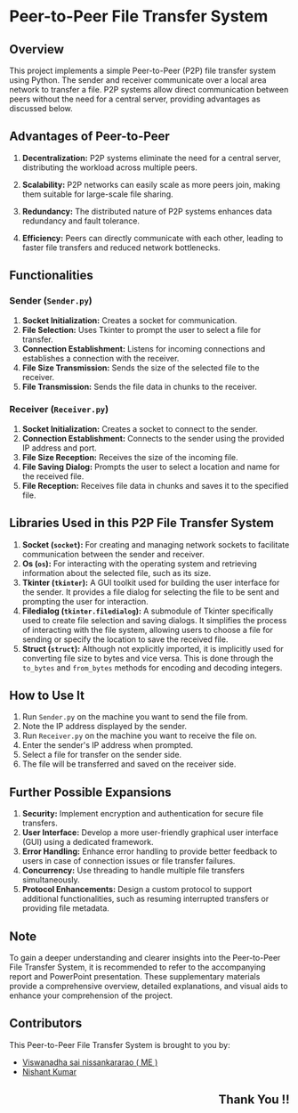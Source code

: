 # Peer-to-Peer File Transfer System

## Overview

This project implements a simple Peer-to-Peer (P2P) file transfer system using Python. The sender and receiver communicate over a local area network to transfer a file. P2P systems allow direct communication between peers without the need for a central server, providing advantages as discussed below.

## Advantages of Peer-to-Peer

1. **Decentralization:** P2P systems eliminate the need for a central server, distributing the workload across multiple peers.

2. **Scalability:** P2P networks can easily scale as more peers join, making them suitable for large-scale file sharing.

3. **Redundancy:** The distributed nature of P2P systems enhances data redundancy and fault tolerance.

4. **Efficiency:** Peers can directly communicate with each other, leading to faster file transfers and reduced network bottlenecks.

## Functionalities

### Sender (`Sender.py`)

1. **Socket Initialization:** Creates a socket for communication.
2. **File Selection:** Uses Tkinter to prompt the user to select a file for transfer.
3. **Connection Establishment:** Listens for incoming connections and establishes a connection with the receiver.
4. **File Size Transmission:** Sends the size of the selected file to the receiver.
5. **File Transmission:** Sends the file data in chunks to the receiver.

### Receiver (`Receiver.py`)

1. **Socket Initialization:** Creates a socket to connect to the sender.
2. **Connection Establishment:** Connects to the sender using the provided IP address and port.
3. **File Size Reception:** Receives the size of the incoming file.
4. **File Saving Dialog:** Prompts the user to select a location and name for the received file.
5. **File Reception:** Receives file data in chunks and saves it to the specified file.

## Libraries Used in this P2P File Transfer System

1. **Socket (`socket`):** For creating and managing network sockets to facilitate communication between the sender and receiver.
2. **Os (`os`):** For interacting with the operating system and retrieving information about the selected file, such as its size.
3. **Tkinter (`tkinter`):** A GUI toolkit used for building the user interface for the sender. It provides a file dialog for selecting the file to be sent and prompting the user for interaction.
4. **Filedialog (`tkinter.filedialog`):** A submodule of Tkinter specifically used to create file selection and saving dialogs. It simplifies the process of interacting with the file system, allowing users to choose a file for sending or specify the location to save the received file.
5. **Struct (`struct`):** Although not explicitly imported, it is implicitly used for converting file size to bytes and vice versa. This is done through the `to_bytes` and `from_bytes` methods for encoding and decoding integers.


## How to Use It

1. Run `Sender.py` on the machine you want to send the file from.
2. Note the IP address displayed by the sender.
3. Run `Receiver.py` on the machine you want to receive the file on.
4. Enter the sender's IP address when prompted.
5. Select a file for transfer on the sender side.
6. The file will be transferred and saved on the receiver side.

## Further Possible Expansions

1. **Security:** Implement encryption and authentication for secure file transfers.
2. **User Interface:** Develop a more user-friendly graphical user interface (GUI) using a dedicated framework.
3. **Error Handling:** Enhance error handling to provide better feedback to users in case of connection issues or file transfer failures.
4. **Concurrency:** Use threading to handle multiple file transfers simultaneously.
5. **Protocol Enhancements:** Design a custom protocol to support additional functionalities, such as resuming interrupted transfers or providing file metadata.

## Note

To gain a deeper understanding and clearer insights into the Peer-to-Peer File Transfer System, it is recommended to refer to the accompanying report and PowerPoint presentation. These supplementary materials provide a comprehensive overview, detailed explanations, and visual aids to enhance your comprehension of the project.

## Contributors

This Peer-to-Peer File Transfer System is brought to you by:

- [Viswanadha sai nissankararao ( ME ) ](https://github.com/createunique)
- [Nishant Kumar](https://github.com/nishant-kumarr)


<div> 
<h2 align = 'right'> Thank You !! </h2>
</div>

